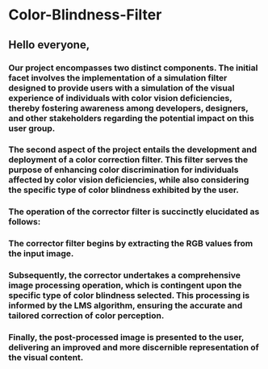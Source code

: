 # Color-Blindness-Filter


## Hello everyone,
### Our project encompasses two distinct components. The initial facet involves the implementation of a simulation filter designed to provide users with a simulation of the visual experience of individuals with color vision deficiencies, thereby fostering awareness among developers, designers, and other stakeholders regarding the potential impact on this user group.
### The second aspect of the project entails the development and deployment of a color correction filter. This filter serves the purpose of enhancing color discrimination for individuals affected by color vision deficiencies, while also considering the specific type of color blindness exhibited by the user. 

### The operation of the corrector filter is succinctly elucidated as follows:
### The corrector filter begins by extracting the RGB values from the input image.
### Subsequently, the corrector undertakes a comprehensive image processing operation, which is contingent upon the specific type of color blindness selected. This processing is informed by the LMS algorithm, ensuring the accurate and tailored correction of color perception.
### Finally, the post-processed image is presented to the user, delivering an improved and more discernible representation of the visual content.
